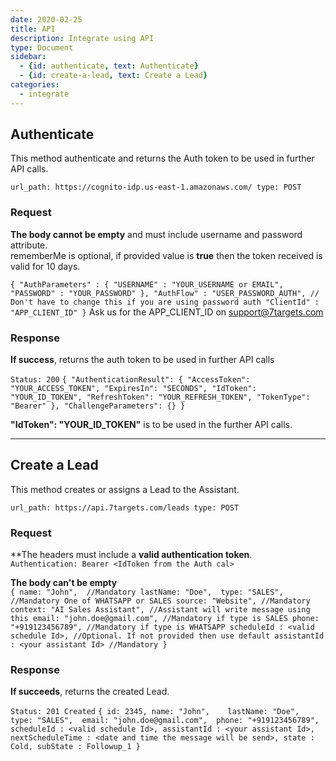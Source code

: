 ```yaml
---
date: 2020-02-25
title: API  
description: Integrate using API 
type: Document
sidebar:
  - {id: authenticate, text: Authenticate}
  - {id: create-a-lead, text: Create a Lead}
categories:
  - integrate
---
```


## Authenticate
This method authenticate and returns the Auth token to be used in further API calls.

`url_path: https://cognito-idp.us-east-1.amazonaws.com/
type: POST
`

### Request

**The body cannot be empty** and must include username and password attribute.  
rememberMe is optional, if provided value is **true** then the token received is valid for 10 days.

`
{
    "AuthParameters" : {
        "USERNAME" : "YOUR_USERNAME or EMAIL",
        "PASSWORD" : "YOUR_PASSWORD"
    },
    "AuthFlow" : "USER_PASSWORD_AUTH", // Don't have to change this if you are using password auth
    "ClientId" : "APP_CLIENT_ID"
}
`
Ask us for the APP_CLIENT_ID on support@7targets.com

### Response

**If success**, returns the auth token to be used in further API calls

`Status: 200`
`
{
    "AuthenticationResult": {
        "AccessToken": "YOUR_ACCESS_TOKEN",
        "ExpiresIn": "SECONDS",
        "IdToken": "YOUR_ID_TOKEN",
        "RefreshToken": "YOUR_REFRESH_TOKEN",
        "TokenType": "Bearer"
    },
    "ChallengeParameters": {}
}
`

**"IdToken": "YOUR_ID_TOKEN"** is to be used in the further API calls. 

---
## Create a Lead
This method creates or assigns a Lead to the Assistant.  

`url_path: https://api.7targets.com/leads
type: POST
`

### Request

**The headers must include a **valid authentication token**.  
`Authentication: Bearer <IdToken from the Auth cal>`

**The body can't be empty**  
`{
    name: "John",  //Mandatory
    lastName: "Doe", 
    type: "SALES", //Mandatory One of WHATSAPP or SALES
    source: "Website", //Mandatory
    context: "AI Sales Assistant", //Assistant will write message using this
    email: "john.doe@gmail.com", //Mandatory if type is SALES
    phone: "+919123456789", //Mandatory if type is WHATSAPP
    scheduleId : <valid schedule Id>, //Optional. If not provided then use default
    assistantId : <your assistant Id> //Mandatory
}`

### Response

**If succeeds**, returns the created Lead.

`Status: 201 Created`
`{
    id: 2345,
    name: "John",   
    lastName: "Doe", 
    type: "SALES", 
    email: "john.doe@gmail.com", 
    phone: "+919123456789", 
    scheduleId : <valid schedule Id>,
    assistantId : <your assistant Id>,
    nextScheduleTime : <date and time the message will be send>,
    state : Cold,
    subState : Followup_1
}`